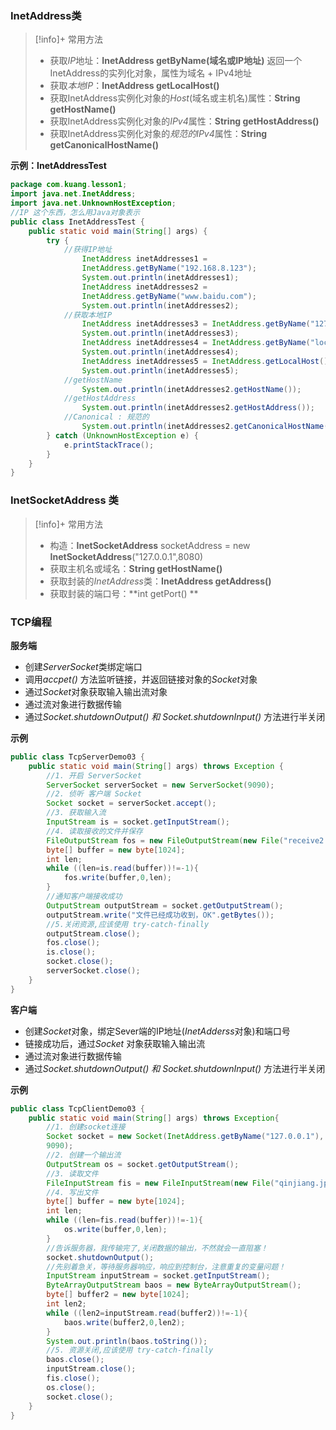 ### InetAddress类

> [!info]+ 常用方法 
> - 获取*IP*地址：**InetAddress getByName(域名或IP地址)** 返回一个InetAddress的实列化对象，属性为域名 + IPv4地址
> - 获取*本地IP*：**InetAddress getLocalHost()**
> - 获取InetAddress实例化对象的*Host*(域名或主机名)属性：**String getHostName()**
> - 获取InetAddress实例化对象的*IPv4*属性：**String getHostAddress()**
> - 获取InetAddress实例化对象的*规范的IPv4*属性：**String getCanonicalHostName()**

**示例：InetAddressTest**
```java
package com.kuang.lesson1;
import java.net.InetAddress;
import java.net.UnknownHostException;
//IP 这个东西，怎么用Java对象表示
public class InetAddressTest {
	public static void main(String[] args) {
		try {
			//获得IP地址
				InetAddress inetAddresses1 =
				InetAddress.getByName("192.168.8.123");
				System.out.println(inetAddresses1);
				InetAddress inetAddresses2 =
				InetAddress.getByName("www.baidu.com");
				System.out.println(inetAddresses2);
			//获取本地IP
				InetAddress inetAddresses3 = InetAddress.getByName("127.0.0.1");
				System.out.println(inetAddresses3);
				InetAddress inetAddresses4 = InetAddress.getByName("localhost");
				System.out.println(inetAddresses4);
				InetAddress inetAddresses5 = InetAddress.getLocalHost();
				System.out.println(inetAddresses5);
			//getHostName
				System.out.println(inetAddresses2.getHostName());
			//getHostAddress
				System.out.println(inetAddresses2.getHostAddress());
			//Canonical : 规范的
				System.out.println(inetAddresses2.getCanonicalHostName());
		} catch (UnknownHostException e) {
			e.printStackTrace();
		}
	}
}
```


### InetSocketAddress 类

> [!info]+ 常用方法
> - 构造：**InetSocketAddress** socketAddress = new **InetSocketAddress**("127.0.0.1",8080)
> - 获取主机名或域名：**String getHostName()**
> - 获取封装的*InetAddress*类：**InetAddress getAddress()**
> - 获取封装的端口号：**int getPort()
>** 


### TCP编程

**服务端**
- 创建*ServerSocket*类绑定端口
- 调用*accpet()* 方法监听链接，并返回链接对象的*Socket*对象
- 通过*Socket*对象获取输入输出流对象
- 通过流对象进行数据传输
- 通过*Socket.shutdownOutput() 和 Socket.shutdownInput()* 方法进行半关闭

**示例**
```java
public class TcpServerDemo03 {
	public static void main(String[] args) throws Exception {
		//1. 开启 ServerSocket
		ServerSocket serverSocket = new ServerSocket(9090);
		//2. 侦听 客户端 Socket
		Socket socket = serverSocket.accept();
		//3. 获取输入流
		InputStream is = socket.getInputStream();
		//4. 读取接收的文件并保存
		FileOutputStream fos = new FileOutputStream(new File("receive2.jpg"));
		byte[] buffer = new byte[1024];
		int len;
		while ((len=is.read(buffer))!=-1){
			fos.write(buffer,0,len);
		}
		//通知客户端接收成功
		OutputStream outputStream = socket.getOutputStream();
		outputStream.write("文件已经成功收到，OK".getBytes());
		//5.关闭资源,应该使用 try-catch-finally
		outputStream.close();
		fos.close();
		is.close();
		socket.close();
		serverSocket.close();
	}
}
```


**客户端**
- 创建*Socket*对象，绑定Sever端的IP地址(*InetAdderss*对象)和端口号
- 链接成功后，通过*Socket* 对象获取输入输出流
- 通过流对象进行数据传输
- 通过*Socket.shutdownOutput() 和 Socket.shutdownInput()* 方法进行半关闭

**示例**
```java
public class TcpClientDemo03 {
	public static void main(String[] args) throws Exception{
		//1. 创建socket连接
		Socket socket = new Socket(InetAddress.getByName("127.0.0.1"),
		9090);
		//2. 创建一个输出流
		OutputStream os = socket.getOutputStream();
		//3. 读取文件
		FileInputStream fis = new FileInputStream(new File("qinjiang.jpg"));
		//4. 写出文件
		byte[] buffer = new byte[1024];
		int len;
		while ((len=fis.read(buffer))!=-1){
			os.write(buffer,0,len);
		}
		//告诉服务器，我传输完了,关闭数据的输出，不然就会一直阻塞！
		socket.shutdownOutput();
		//先别着急关，等待服务器响应，响应到控制台，注意重复的变量问题！
		InputStream inputStream = socket.getInputStream();
		ByteArrayOutputStream baos = new ByteArrayOutputStream();
		byte[] buffer2 = new byte[1024];
		int len2;
		while ((len2=inputStream.read(buffer2))!=-1){
			baos.write(buffer2,0,len2);
		}
		System.out.println(baos.toString());
		//5. 资源关闭,应该使用 try-catch-finally
		baos.close();
		inputStream.close();
		fis.close();
		os.close();
		socket.close();
	}
}
```
